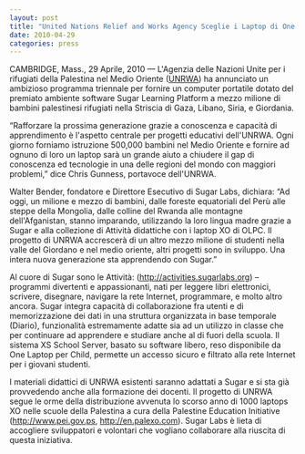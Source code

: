 ```yaml
---
layout: post
title: "United Nations Relief and Works Agency Sceglie i Laptop di One Laptop per Child con  Sugar per un Importante Progetto Educativo in Medio Oriente"
date: 2010-04-29
categories: press
---
```



CAMBRIDGE, Mass., 29 Aprile, 2010 — L'Agenzia delle Nazioni Unite per i
rifugiati della Palestina nel Medio Oriente ([UNRWA](http://www.unrwa.org)) ha
annunciato un ambizioso programma triennale per fornire un computer portatile
dotato del premiato ambiente software Sugar Learning Platform a mezzo milione
di bambini palestinesi rifugiati nella Striscia di Gaza, Libano, Siria, e
Giordania.

“Rafforzare la prossima generazione grazie a conoscenza e capacità di
apprendimento è l'aspetto centrale per progetti educativi dell'UNRWA. Ogni
giorno forniamo istruzione 500,000 bambini nel Medio Oriente e fornire ad
ognuno di loro un laptop sarà un grande aiuto a chiudere il gap di conoscenza
ed tecnologie in una delle regioni del mondo con maggiori problemi,” dice
Chris Gunness, portavoce dell'UNRWA.

Walter Bender, fondatore e Direttore Esecutivo di Sugar Labs, dichiara: “Ad
oggi, un milione e mezzo di bambini, dalle foreste equatoriali del Perù alle
steppe della Mongolia, dalle colline del Rwanda alle montagne dell'Afganistan,
stanno imparando, utilizzando la loro lingua madre grazie a Sugar e alla
collezione di Attività didattiche con i laptop XO di OLPC. Il progetto di
UNRWA accrescerà di un altro mezzo milione di studenti nella valle del
Giordano e nel medio oriente, altri progetti sono in sviluppo. Una intera
nuova generazione sta apprendendo con Sugar.”

Al cuore di Sugar sono le Attività: (<http://activities.sugarlabs.org>) –
programmi divertenti e appassionanti, nati per leggere libri elettronici,
scrivere, disegnare, navigare la rete Internet, programmare, e molto altro
ancora. Sugar integra capacità di collaborazione fra utenti e di
memorizzazione dei dati in una struttura organizzata in base temporale
(Diario), funzionalità estremamente adatte sia ad un utilizzo in classe che
per continuare ad apprendere e studiare anche al di fuori della scuola. Il
sistema XS School Server, basato su software libero, reso disponibile da One
Laptop per Child, permette un accesso sicuro e filtrato alla rete Internet per
i giovani studenti.

I materiali didattici di UNRWA esistenti saranno adattati a Sugar e si sta già
provvedendo anche alla formazione dei docenti. Il progetto di UNRWA segue le
orme della distribuzione avvenuta lo scorso anno di 1000 laptops XO nelle
scuole della Palestina a cura della Palestine Education Initiative
(<http://www.pei.gov.ps>, <http://en.palexo.com>). Sugar Labs è lieta di
accogliere sviluppatori e volontari che vogliano collaborare alla riuscita di
questa iniziativa.

